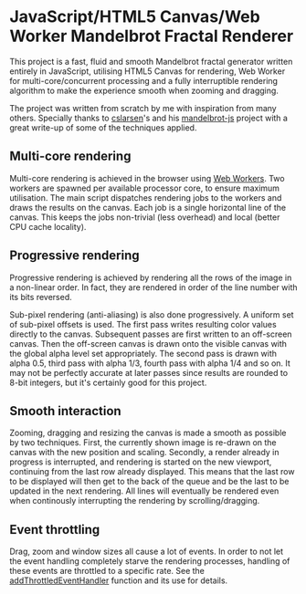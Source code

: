 # JavaScript/HTML5 Canvas/Web Worker Mandelbrot Fractal Renderer

This project is a fast, fluid and smooth Mandelbrot fractal generator
written entirely in JavaScript, utilising HTML5 Canvas for rendering,
Web Worker for multi-core/concurrent processing and a fully
interruptible rendering algorithm to make the experience smooth when
zooming and dragging.

The project was written from scratch by me with inspiration from many
others. Specially thanks to [cslarsen](https://github.com/cslarsen/)'s
and his [mandelbrot-js](https://github.com/cslarsen/mandelbrot-js)
project with a great write-up of some of the techniques applied.

## Multi-core rendering

Multi-core rendering is achieved in the browser using [Web
Workers](https://developer.mozilla.org/en-US/docs/Web/API/Web_Workers_API/Using_web_workers). Two
workers are spawned per available processor core, to ensure maximum
utilisation. The main script dispatches rendering jobs to the workers
and draws the results on the canvas. Each job is a single horizontal
line of the canvas. This keeps the jobs non-trivial (less overhead)
and local (better CPU cache locality).

## Progressive rendering

Progressive rendering is achieved by rendering all the rows of the
image in a non-linear order. In fact, they are rendered in order of
the line number with its bits reversed.

Sub-pixel rendering (anti-aliasing) is also done progressively. A
uniform set of sub-pixel offsets is used. The first pass writes
resulting color values directly to the canvas. Subsequent passes are
first written to an off-screen canvas. Then the off-screen canvas is
drawn onto the visible canvas with the global alpha level set
appropriately. The second pass is drawn with alpha 0.5, third pass
with alpha 1/3, fourth pass with alpha 1/4 and so on. It may not be
perfectly accurate at later passes since results are rounded to 8-bit
integers, but it's certainly good for this project.

## Smooth interaction

Zooming, dragging and resizing the canvas is made a smooth as possible
by two techniques. First, the currently shown image is re-drawn on the
canvas with the new position and scaling. Secondly, a render already
in progress is interrupted, and rendering is started on the new
viewport, continuing from the last row already displayed. This means
that the last row to be displayed will then get to the back of the
queue and be the last to be updated in the next rendering. All lines
will eventually be rendered even when continously interrupting the
rendering by scrolling/dragging.

## Event throttling

Drag, zoom and window sizes all cause a lot of events. In order to not
let the event handling completely starve the rendering processes,
handling of these events are throttled to a specific rate. See the
[addThrottledEventHandler](https://gist.github.com/larsch/b1509e7f66fb17b0cc394d02af5985fa)
function and its use for details.

